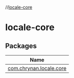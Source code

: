 //[locale-core](index.md)

# locale-core

## Packages

| Name |
|---|
| [com.chrynan.locale.core](locale-core/com.chrynan.locale.core/index.md) |
